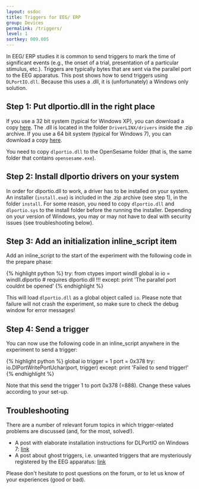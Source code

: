 ```yaml
---
layout: osdoc
title: Triggers for EEG/ ERP
group: Devices
permalink: /triggers/
level: 1
sortkey: 009.005
---
```


In EEG/ ERP studies it is common to send triggers to mark the time of significant events (e.g., the onset of a trial, presentation of a particular stimulus, etc.). Triggers are typically bytes that are sent via the parallel port to the EEG apparatus. This post shows how to send triggers using `DLPortIO.dll`. Because this uses a .dll, it is (unfortunately) a Windows only solution.

Step 1: Put dlportio.dll in the right place
-------------------------------------------

If you use a 32 bit system (typical for Windows XP), you can download a copy [here][win32-dll]. The .dll is located in the folder `DriverLINX/drivers` inside the .zip archive. If you use a 64 bit system (typical for Windows 7), you can download a copy [here][win64-dll].

You need to copy `dlportio.dll` to the OpenSesame folder (that is, the same folder that contains `opensesame.exe`).

Step 2: Install dlportio drivers on your system
-----------------------------------------------

In order for dlportio.dll to work, a driver has to be installed on your system. An installer (`install.exe`) is included in the .zip archive (see step 1), in the folder `install`. For some reason, you need to copy `dlportio.dll` and `dlportio.sys` to the install folder before the running the installer. Depending on your version of Windows, you may or may not have to deal with security issues (see troubleshooting below).

Step 3: Add an initialization inline_script item
------------------------------------------------

Add an inline_script to the start of the experiment with the following code in the prepare phase:

{% highlight python %}
try:
	from ctypes import windll
	global io
	io = windll.dlportio # requires dlportio.dll !!!
except:
	print 'The parallel port couldnt be opened'
{% endhighlight %}

This will load `dlportio.dll` as a global object called `io`. Please note that failure will not crash the experiment, so make sure to check the debug window for error messages!

Step 4: Send a trigger
----------------------

You can now use the following code in an inline_script anywhere in the experiment to send a trigger:

{% highlight python %}
global io
trigger = 1
port = 0x378
try:
	io.DlPortWritePortUchar(port, trigger)
except:
	print 'Failed to send trigger!'
{% endhighlight %}

Note that this send the trigger 1 to port 0x378 (=888). Change these values according to your set-up.

Troubleshooting
---------------

There are a number of relevant forum topics in which trigger-related problems are discussed (and, for the most, solved!).

- A post with elaborate installation instructions for DLPortIO on Windows 7: [link][post-1]
- A post about ghost triggers, i.e. unwanted triggers that are mysteriously registered by the EEG apparatus: [link][post-2]

Please don't hesitate to post questions on the forum, or to let us know of your experiences (good or bad).

[win32-dll]: http://files.cogsci.nl/misc/dlportio.zip
[win64-dll]: http://real.kiev.ua/avreal/download/#DLPORTIO_TABLE
[post-1]: http://forum.cogsci.nl/index.php?p=/discussion/comment/745#Comment_745
[post-2]: http://forum.cogsci.nl/index.php?p=/discussion/comment/780#Comment_780